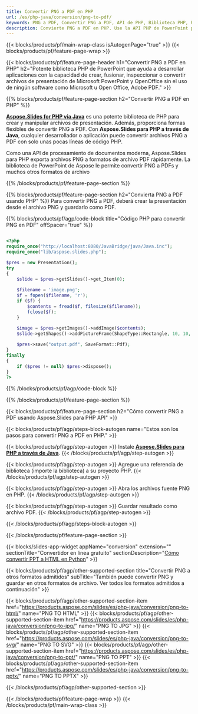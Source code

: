 ```yaml
---
title: Convertir PNG a PDF en PHP
url: /es/php-java/conversion/png-to-pdf/
keywords: PNG a PDF, Convertir PNG a PDF, API de PHP, Biblioteca PHP, PNG, PDF
description: Convierte PNG a PDF en PHP. Use la API PHP de PowerPoint para convertir archivos PNG a PDF
---
```


{{< blocks/products/pf/main-wrap-class isAutogenPage="true" >}}
{{< blocks/products/pf/feature-page-wrap >}}

{{< blocks/products/pf/feature-page-header h1="Convertir PNG a PDF en PHP" h2="Potente biblioteca PHP de PowerPoint que ayuda a desarrollar aplicaciones con la capacidad de crear, fusionar, inspeccionar o convertir archivos de presentación de Microsoft PowerPoint y OpenOffice sin el uso de ningún software como Microsoft u Open Office, Adobe PDF." >}}

{{% blocks/products/pf/feature-page-section h2="Convertir PNG a PDF en PHP" %}}

[**Aspose.Slides for PHP via Java**](https://products.aspose.com/slides/es/php-java/) es una potente biblioteca de PHP para crear y manipular archivos de presentación. Además, proporciona formas flexibles de convertir PNG a PDF. Con **Aspose.Slides para PHP a través de Java**, cualquier desarrollador o aplicación puede convertir archivos PNG a PDF con solo unas pocas líneas de código PHP.

Como una API de procesamiento de documentos moderna, Aspose.Slides para PHP exporta archivos PNG a formatos de archivo PDF rápidamente. La biblioteca de PowerPoint de Aspose le permite convertir PNG a PDFs y muchos otros formatos de archivo

{{% /blocks/products/pf/feature-page-section %}}

{{% blocks/products/pf/feature-page-section  h2="Convierta PNG a PDF usando PHP" %}}
Para convertir PNG a PDF, deberá crear la presentación desde el archivo PNG y guardarlo como PDF.

{{% blocks/products/pf/agp/code-block title="Código PHP para convertir PNG en PDF" offSpacer="true" %}}

```php

<?php
require_once("http://localhost:8080/JavaBridge/java/Java.inc");
require_once("lib/aspose.slides.php");

$pres = new Presentation();
try
{
    $slide = $pres->getSlides()->get_Item(0);
    
    $filename = 'image.png';
    $f = fopen($filename, 'r');
    if ($f) {
        $contents = fread($f, filesize($filename));
        fclose($f);
    }
    
    $image = $pres->getImages()->addImage($contents);
    $slide->getShapes()->addPictureFrame(ShapeType::Rectangle, 10, 10, 100, 100, $image);

    $pres->save("output.pdf", SaveFormat::Pdf);
}
finally
{
    if ($pres != null) $pres->dispose();
}
?>
```


{{% /blocks/products/pf/agp/code-block %}}

{{% /blocks/products/pf/feature-page-section %}}

{{< blocks/products/pf/feature-page-section  h2="Cómo convertir PNG a PDF usando Aspose.Slides para PHP API" >}}

{{< blocks/products/pf/agp/steps-block-autogen name="Estos son los pasos para convertir PNG a PDF en PHP." >}}

{{< blocks/products/pf/agp/step-autogen >}}
Instale [**Aspose.Slides para PHP a través de Java**](https://products.aspose.com/slides/es/php-java/).
{{< /blocks/products/pf/agp/step-autogen >}}

{{< blocks/products/pf/agp/step-autogen >}}
Agregue una referencia de biblioteca (importe la biblioteca) a su proyecto PHP.
{{< /blocks/products/pf/agp/step-autogen >}}

{{< blocks/products/pf/agp/step-autogen >}}
Abra los archivos fuente PNG en PHP.
{{< /blocks/products/pf/agp/step-autogen >}}

{{< blocks/products/pf/agp/step-autogen >}}
Guardar resultado como archivo PDF.
{{< /blocks/products/pf/agp/step-autogen >}}

{{< /blocks/products/pf/agp/steps-block-autogen >}}

{{< /blocks/products/pf/feature-page-section >}}

{{< blocks/slides-app-widget  appName="conversion" extension="" sectionTitle="Convertidor en línea gratuito" sectionDescription="[Cómo convertir PPT a HTML en Python](https://products.aspose.com/slides/es/python-net/conversion/ppt-to-html/)" >}}

{{< blocks/products/pf/agp/other-supported-section title="Convertir PNG a otros formatos admitidos" subTitle="También puede convertir PNG y guardar en otros formatos de archivo. Ver todos los formatos admitidos a continuación" >}}

{{< blocks/products/pf/agp/other-supported-section-item href="https://products.aspose.com/slides/es/php-java/conversion/png-to-html/" name="PNG TO HTML" >}}
{{< blocks/products/pf/agp/other-supported-section-item href="https://products.aspose.com/slides/es/php-java/conversion/png-to-jpg/" name="PNG TO JPG" >}}
{{< blocks/products/pf/agp/other-supported-section-item href="https://products.aspose.com/slides/es/php-java/conversion/png-to-svg/" name="PNG TO SVG" >}}
{{< blocks/products/pf/agp/other-supported-section-item href="https://products.aspose.com/slides/es/php-java/conversion/png-to-ppt/" name="PNG TO PPT" >}}
{{< blocks/products/pf/agp/other-supported-section-item href="https://products.aspose.com/slides/es/php-java/conversion/png-to-pptx/" name="PNG TO PPTX" >}}


{{< /blocks/products/pf/agp/other-supported-section >}}

{{< /blocks/products/pf/feature-page-wrap >}}
{{< /blocks/products/pf/main-wrap-class >}}
